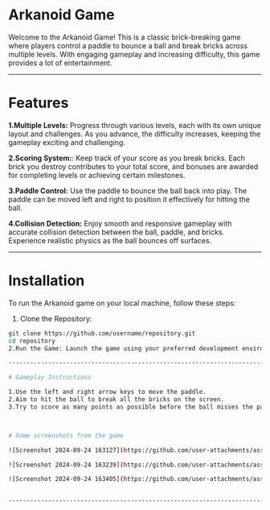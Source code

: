 # Arkanoid Game

Welcome to the Arkanoid Game! This is a classic brick-breaking game where players control a paddle to bounce a ball and break bricks across multiple levels.
With engaging gameplay and increasing difficulty, this game provides a lot of entertainment.

-------------------------------------------------------------------------------------------------------------------------------------------------------------------------------------------

# Features 

**1.Multiple Levels:** Progress through various levels, each with its own unique layout and challenges. As you advance, the difficulty increases, keeping the gameplay exciting and challenging.

**2.Scoring System:**: Keep track of your score as you break bricks. Each brick you destroy contributes to your total score, and bonuses are awarded for completing levels or achieving certain milestones.

**3.Paddle Control:** Use the paddle to bounce the ball back into play. The paddle can be moved left and right to position it effectively for hitting the ball.

**4.Collision Detection:** Enjoy smooth and responsive gameplay with accurate collision detection between the ball, paddle, and bricks. Experience realistic physics as the ball bounces off surfaces.

-------------------------------------------------------------------------------------------------------------------------------------------------------------------------------------------

# Installation

To run the Arkanoid game on your local machine, follow these steps:

1. Clone the Repository:
```bash
git clone https://github.com/username/repository.git
cd repository
2.Run the Game: Launch the game using your preferred development environment or command line.

-------------------------------------------------------------------------------------------------------------------------------------------------------------------------------------------

# Gameplay Instructions

1.Use the left and right arrow keys to move the paddle.
2.Aim to hit the ball to break all the bricks on the screen.
3.Try to score as many points as possible before the ball misses the paddle.



# Some screenshots from the game 

![Screenshot 2024-09-24 163127](https://github.com/user-attachments/assets/1df3b6f8-b1d0-49fb-99e1-b35189cb523a)

![Screenshot 2024-09-24 163239](https://github.com/user-attachments/assets/45bfacf0-c424-46ad-8bfb-42632ae2b5f9)

![Screenshot 2024-09-24 163405](https://github.com/user-attachments/assets/2326d535-1e83-47c6-9925-afaa39a73a4d)


-------------------------------------------------------------------------------------------------------------------------------------------------------------------------------------------



